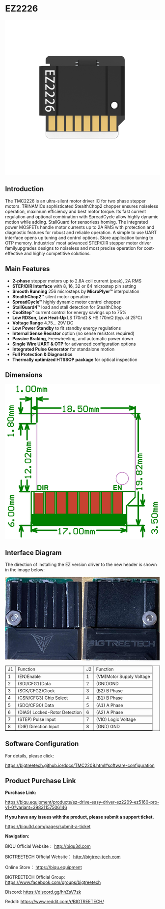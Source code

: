 # EZ2226

<img src=img/EZ2226/EZ2226_Title.png width="600"/>

## **Introduction**

The TMC2226 is an ultra-silent motor driver IC for two phase stepper motors. TRINAMICs sophisticated StealthChop2 chopper ensures noiseless operation, maximum efficiency and best motor torque. Its fast current regulation and optional combination with SpreadCycle allow highly dynamic motion while adding. StallGuard for sensorless homing. The integrated power MOSFETs handle motor currents up to 2A RMS with protection and diagnostic features for robust and reliable operation. A simple to use UART interface opens up tuning and control options. Store application tuning to OTP memory. Industries’ most advanced STEP/DIR stepper motor driver familyupgrades designs to noiseless and most precise operation for cost-effective and highly competitive solutions.

## **Main Features**

- **2-phase** stepper motors up to 2.8A coil current (peak), 2A RMS
- **STEP/DIR Interface** with 8, 16, 32 or 64 microstep pin setting
- **Smooth Running** 256 microsteps by **MicroPlyer™** interpolation 
- **StealthChop2™** silent motor operation
- **SpreadCycle™** highly dynamic motor control chopper
- **StallGuard4™** load and stall detection for StealthChop
- **CoolStep™** current control for energy savings up to 75%
- **Low RDSon, Low Heat-Up** LS 170mΩ & HS 170mΩ (typ. at 25°C)
- **Voltage Range** 4.75… 29V DC
- **Low Power Standby** to fit standby energy regulations
- **Internal Sense Resistor** option (no sense resistors required)
- **Passive Braking**, Freewheeling, and automatic power down
- **Single Wire UART** **& OTP** for advanced configuration options
- **Integrated Pulse Generator** for standalone motion
- **Full Protection & Diagnostics**
- **Thermally optimized HTSSOP package** for optical inspection

## **Dimensions**

<img src=img/EZ2208/EZ2208_Diagram.png width="600"/>

## **Interface Diagram**

The direction of installing the EZ version driver to the new header is shown in the image below:

<img src=img/EZ5160Pro/EZ5160Pro_Interface3.png width="600"/>

<table border="1">
	<tr>
    <td>J1</td><td>Function</td><td>J2</td><td>Function</td></tr>
	<tr>
    <td>1</td><td>(EN)Enable</td><td>1</td><td>(VM)Motor Supply Voltage</td></tr>
	<tr>
    <td>2</td><td>(SDI/CFG1)Data</td><td>2<td>(GND)GND</td></tr>
    <tr>
    <td>3</td><td>(SCK/CFG2)Clock</td><td>3</td><td>(B2) B Phase</td></tr>
    <tr>
    <td>4</td><td>(CSN/CFG3) Chip Select</td><td>4</td><td>(B1) B Phase</td></tr>
    <tr>
    <td>5</td><td>(SDO/CFG0) Data</td><td>5</td><td>(A1) A Phase</td></tr>
    <tr>
    <td>6</td><td>(DIAG) Locked-Rotor Detection</td><td>6</td><td>(A2) A Phase</td></tr>
    <tr>
    <td>7</td><td>(STEP) Pulse Input</td><td>7</td><td>(VIO) Logic Voltage</td></tr>
    <tr>
    <td>8</td><td>(DIR) Direction Input</td><td>8</td><td>(GND) GND</td></tr>
    <tr>
</table>

## **Software Configuration**

For details, please click: 

https://bigtreetech.github.io/docs/TMC2208.html#software-configuration



## Product Purchase Link

**Purchase Link:**

https://biqu.equipment/products/ez-drive-easy-driver-ez2209-ez5160-pro-v1-0?variant=39831157506146



**If you have any issues with the product, please submit a support ticket.**

https://biqu3d.com/pages/submit-a-ticket



**Navigation:**

BIQU Official Website：                            				http://biqu3d.com

BIGTREETECH Official Website：            				 http://bigtree-tech.com

Online Store：                                           				 https://biqu.equipment

BIGTREETECH Official Group: 								  https://www.facebook.com/groups/bigtreetech

Discord: 																	   https://discord.gg/hhZsV7zk

Reddit:																		  https://www.reddit.com/r/BIGTREETECH/
